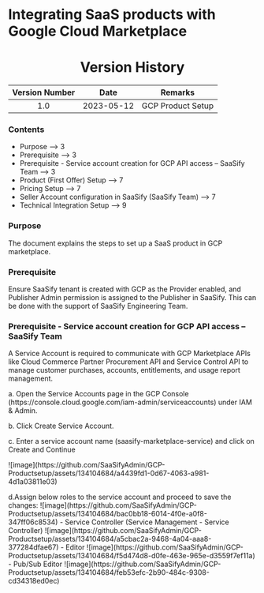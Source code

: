 # Integrating SaaS products with Google Cloud Marketplace

<h1 align="center">Version History</h1>

|Version Number|Date|Remarks|
| :---: | --- | --- | 
| 1.0 | 2023-05-12 | GCP Product Setup |

### Contents
- Purpose --> 3
- Prerequisite --> 3
- Prerequisite - Service account creation for GCP API access – SaaSify Team -->  3
- Product (First Offer) Setup -->  7
- Pricing Setup -->  7
- Seller Account configuration in SaaSify (SaaSify Team) --> 7
- Technical Integration Setup --> 9

### Purpose
The document explains the steps to set up a SaaS product in GCP marketplace.

### Prerequisite
Ensure SaaSify tenant is created with GCP as the Provider enabled, and Publisher Admin permission is assigned to the Publisher in SaaSify. This can be done with the support of SaaSify Engineering Team.

### Prerequisite - Service account creation for GCP API access – SaaSify Team
A Service Account is required to communicate with GCP Marketplace APIs like Cloud Commerce Partner Procurement API and Service Control API to manage customer purchases, accounts, entitlements, and usage report management.
<p> a.	Open the Service Accounts page in the GCP Console (https://console.cloud.google.com/iam-admin/serviceaccounts) under IAM & Admin.</p>
<p> b. Click Create Service Account.</p>
<p> c.	Enter a service account name (saasify-marketplace-service) and click on Create and Continue</p>
![image](https://github.com/SaaSifyAdmin/GCP-Productsetup/assets/134104684/a4439fd1-0d67-4063-a981-4d1a03811e03)
<p> d.Assign below roles to the service account and proceed to save the changes:
![image](https://github.com/SaaSifyAdmin/GCP-Productsetup/assets/134104684/bac0bb18-6014-4f0e-a0f8-347ff06c8534)
- Service Controller (Service Management - Service Controller)
![image](https://github.com/SaaSifyAdmin/GCP-Productsetup/assets/134104684/a5cbac2a-9468-4a04-aaa8-377284dfae67)
- Editor
![image](https://github.com/SaaSifyAdmin/GCP-Productsetup/assets/134104684/f5d474d8-d0fe-463e-965e-d3559f7ef11a)
- Pub/Sub Editor
![image](https://github.com/SaaSifyAdmin/GCP-Productsetup/assets/134104684/feb53efc-2b90-484c-9308-cd34318ed0ec)








